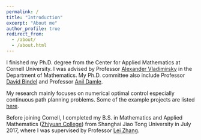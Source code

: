 ```yaml
---
permalink: /
title: "Introduction"
excerpt: "About me"
author_profile: true
redirect_from:
  - /about/
  - /about.html
---
```


I finished my Ph.D. degree from the Center for Applied Mathematics at Cornell University. 
I was advised by Professor [Alexander Vladimirsky](https://pi.math.cornell.edu/~vlad/) in the Department of Mathematics.
My Ph.D. committee also include Professor [David Bindel](https://www.cs.cornell.edu/~bindel/) and Professor [Anil Damle](https://www.cs.cornell.edu/~damle/).  

My research mainly focuses on numerical optimal control especially continuous path planning problems.
Some of the example projects are listed [here](/research.html).

Before joining Cornell, I completed my B.S. in Mathematics and Applied Mathematics ([Zhiyuan College](https://en.zhiyuan.sjtu.edu.cn/en)) from Shanghai Jiao Tong University in July 2017, where I was supervised by Professor [Lei Zhang](https://ins.sjtu.edu.cn/people/lzhang/home.html).
